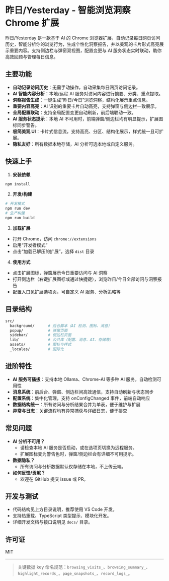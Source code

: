 # 昨日/Yesterday - 智能浏览洞察 Chrome 扩展

昨日/Yesterday 是一款基于 AI 的 Chrome 浏览器扩展，自动记录每日网页访问历史，智能分析你的浏览行为，生成个性化洞察报告，并以美观的卡片形式高亮展示重要内容。支持侧边栏与弹窗双视图，配置变更与 AI 服务状态实时联动，助你高效回顾与管理每日信息。

## 主要功能

- **自动记录访问历史**：无需手动操作，自动采集每日网页访问记录。
- **AI 智能内容分析**：本地/远程 AI 服务对访问内容进行摘要、分类、重点提取。
- **洞察报告生成**：一键生成“昨日/今日”浏览洞察，结构化展示重点信息。
- **重要内容高亮**：AI 识别的重要卡片自动高亮，支持弹窗与侧边栏一致展示。
- **全局配置联动**：支持全局配置变更自动刷新，前后端联动一致。
- **AI 服务状态提示**：本地 AI 不可用时，前端弹窗/侧边栏均有明显提示，扩展图标同步警告。
- **极简美观 UI**：卡片式信息流，支持高亮、分区、结构化展示，样式统一且可扩展。
- **隐私友好**：所有数据本地存储，AI 分析可选本地或自定义服务。

## 快速上手

1. **安装依赖**

```bash
npm install
```

2. **开发/构建**

```bash
# 开发模式
npm run dev
# 生产构建
npm run build
```

3. **加载扩展**

- 打开 Chrome，访问 `chrome://extensions`
- 启用“开发者模式”
- 点击“加载已解压的扩展”，选择 `dist` 目录

4. **使用方式**

- 点击扩展图标，弹窗展示今日重要访问与 AI 洞察
- 打开侧边栏（右键扩展图标或通过快捷键），浏览昨日/今日全部访问与洞察报告
- 配置入口见扩展选项页，可自定义 AI 服务、分析策略等

## 目录结构

```bash
src/
  background/      # 后台脚本（AI 检测、图标、消息）
  popup/           # 弹窗页面
  sidebar/         # 侧边栏页面
  lib/             # 公共库（配置、消息、AI、存储等）
  assets/          # 图标与样式
  _locales/        # 国际化
```

## 进阶特性

- **AI 服务可插拔**：支持本地 Ollama、Chrome-AI 等多种 AI 服务，自动检测可用性
- **消息系统**：前后台、弹窗、侧边栏间高效通信，支持自动刷新与状态同步
- **配置系统**：集中化管理，支持 onConfigChanged 事件，前端自动响应
- **数据结构统一**：所有访问与分析结果合并为单表，便于维护与扩展
- **异常与日志**：关键流程均有异常捕获与详细日志，便于排查

## 常见问题

- **AI 分析不可用？**
  - 请检查本地 AI 服务是否启动，或在选项页切换为远程服务。
  - 扩展图标变为警告色时，弹窗/侧边栏会有详细不可用提示。
- **数据隐私？**
  - 所有访问与分析数据默认仅存储在本地，不上传云端。
- **如何反馈/贡献？**
  - 欢迎在 GitHub 提交 issue 或 PR。

## 开发与测试

- 代码结构见上方目录说明，推荐使用 VS Code 开发。
- 支持热重载、TypeScript 类型提示、模块化开发。
- 详细开发文档与接口说明见 `docs/` 目录。

## 许可证

MIT

---

> 关键数据 key 命名规范：`browsing_visits_`、`browsing_summary_`、`highlight_records_`、`page_snapshots_`、`record_logs_`。
